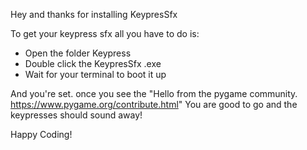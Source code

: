 Hey and thanks for installing KeypresSfx

To get your keypress sfx all you have to do is:

- Open the folder Keypress
- Double click the KeypresSfx .exe
- Wait for your terminal to boot it up

And you're set. once you see the "Hello from the pygame community. https://www.pygame.org/contribute.html" You are good to go and the keypresses should sound away!

Happy Coding!

